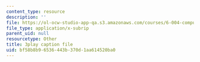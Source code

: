 ```yaml
---
content_type: resource
description: ''
file: https://ol-ocw-studio-app-qa.s3.amazonaws.com/courses/6-004-computation-structures-spring-2017/bf58b8b96536443b370d1aa614520ba0_Bzqpuuoq4bI.srt
file_type: application/x-subrip
parent_uid: null
resourcetype: Other
title: 3play caption file
uid: bf58b8b9-6536-443b-370d-1aa614520ba0
---
```

